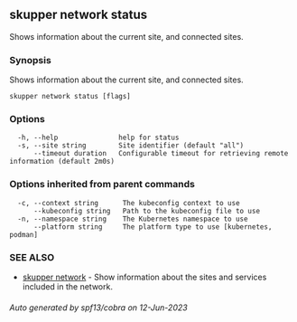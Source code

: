 ## skupper network status

Shows information about the current site, and connected sites.

### Synopsis

Shows information about the current site, and connected sites.

```
skupper network status [flags]
```

### Options

```
  -h, --help               help for status
  -s, --site string        Site identifier (default "all")
      --timeout duration   Configurable timeout for retrieving remote information (default 2m0s)
```

### Options inherited from parent commands

```
  -c, --context string      The kubeconfig context to use
      --kubeconfig string   Path to the kubeconfig file to use
  -n, --namespace string    The Kubernetes namespace to use
      --platform string     The platform type to use [kubernetes, podman]
```

### SEE ALSO

* [skupper network](skupper_network.md)	 - Show information about the sites and services included in the network.

###### Auto generated by spf13/cobra on 12-Jun-2023
